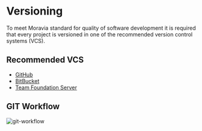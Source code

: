 # Versioning

To meet Moravia standard for quality of software development it is required 
that every project is versioned in one of the recommended version control systems (VCS).

## Recommended VCS

- [GitHub](https://github.com/Moravia)
- [BitBucket](https://bitbucket.org/11902)
- [Team Foundation Server](http://tfs-cz-7)

## GIT Workflow

![git-workflow](http://s18.postimg.org/6yezmjubt/gitflow_orig_diagram.png)
